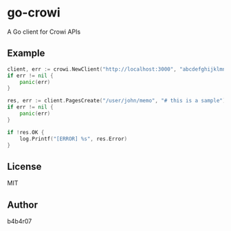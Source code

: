 go-crowi
========

A Go client for Crowi APIs

## Example

```go
client, err := crowi.NewClient("http://localhost:3000", "abcdefghijklmnopqrstuvwxyz0123456789=")
if err != nil {
	panic(err)
}

res, err := client.PagesCreate("/user/john/memo", "# this is a sample")
if err != nil {
	panic(err)
}

if !res.OK {
	log.Printf("[ERROR] %s", res.Error)
}
```

## License

MIT

## Author

b4b4r07
